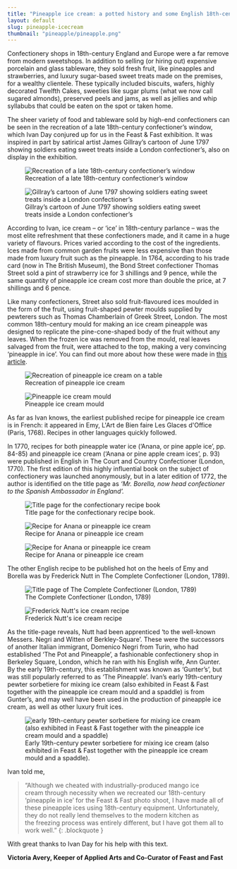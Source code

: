 ```yaml
---
title: "Pineapple ice cream: a potted history and some English 18th-century recipes"
layout: default
slug: pineapple-icecream
thumbnail: "pineapple/pineapple.png"
---
```

Confectionery shops in 18th-century England and Europe were a far remove from modern sweetshops. In addition to selling (or hiring out) expensive porcelain and glass tableware, they sold fresh fruit, like pineapples and strawberries, and luxury sugar-based sweet treats made on the premises, for a wealthy clientele. These typically included biscuits, wafers, highly decorated Twelfth Cakes, sweeties like sugar plums (what we now call sugared almonds), preserved peels and jams, as well as jellies and whip syllabubs that could be eaten on the spot or taken home.

The sheer variety of food and tableware sold by high-end confectioners can be seen in the recreation of a late 18th-century confectioner’s window, which Ivan Day conjured up for us in the Feast & Fast exhibition. It was inspired in part by satirical artist James Gillray’s cartoon of June 1797 showing soldiers eating sweet treats inside a London confectioner’s, also on display in the exhibition.

<div class="row">
  <div class="col">
    <figure>
      <img src="/images/discover/ice-cream/confectioners.jpg" class="img-fluid"
      alt="Recreation of a late 18th-century confectioner’s window"/>
      <figcaption class="figure-caption">Recreation of a late 18th-century confectioner’s window</figcaption>
    </figure>
  </div>
  <div class="col">
    <figure>
      <img src="/images/discover/ice-cream/gillray.jpg" class="img-fluid" alt="Gillray’s cartoon of June 1797 showing soldiers eating sweet treats inside a London confectioner’s"/>
      <figcaption class="figure-caption">Gillray’s cartoon of June 1797 showing soldiers eating sweet treats inside a London confectioner’s</figcaption>
    </figure>
  </div>
</div>

According to Ivan, ice cream – or ‘ice’ in 18th-century parlance – was the most elite refreshment that these confectioners made, and it came in a huge variety of flavours. Prices varied according to the cost of the ingredients. Ices made from common garden fruits were less expensive than those made from luxury fruit such as the pineapple. In 1764, according to his trade card (now in The British Museum), the Bond Street confectioner Thomas Street sold a pint of strawberry ice for 3 shillings and 9 pence, while the same quantity of pineapple ice cream cost more than double the price, at 7 shillings and 6 pence.

Like many confectioners, Street also sold fruit-flavoured ices moulded in the form of the fruit, using fruit-shaped pewter moulds supplied by pewterers such as Thomas Chamberlain of Greek Street, London. The most common 18th-century mould for making an ice cream pineapple was designed to replicate the pine-cone-shaped body of the fruit without any leaves. When the frozen ice was removed from the mould, real leaves salvaged from the fruit, were attached to the top, making a very convincing ‘pineapple in ice’. You can find out more about how these were made in [this article](https://feast-and-fast.fitzmuseum.cam.ac.uk/discover/pineapple).

<div class="row">
  <div class="col-md-6">
    <figure>
      <img src="/images/discover/ice-cream/pineapple.jpg" class="img-fluid"
      alt="Recreation of pineapple ice cream on a table"/>
      <figcaption class="figure-caption">Recreation of pineapple ice cream</figcaption>
    </figure>
  </div>
  <div class="col-md-6">
    <figure>
      <img src="/images/discover/ice-cream/mould.jpg" class="img-fluid"
      alt="Pineapple ice cream mould"/>
      <figcaption class="figure-caption">Pineapple ice cream mould</figcaption>
    </figure>
  </div>
</div>

As far as Ivan knows, the earliest published recipe for pineapple ice cream is in French: it appeared in Emy, L'Art de Bien faire Les Glaces d'Office (Paris, 1768). Recipes in other languages quickly followed.

In 1770, recipes for both pineapple water ice (‘Anana, or pine apple ice’, pp. 84-85) and pineapple ice cream (‘Anana or pine apple cream ices’, p. 93) were published in English in The Court and Country Confectioner (London, 1770). The first edition of this highly influential book on the subject of confectionery was launched anonymously, but in a later edition of 1772, the author is identified on the title page as _‘Mr. Borella, now head confectioner to the Spanish Ambassador in England’._

<div class="row">
  <div class="col-md-6">
    <figure>
      <img src="/images/discover/ice-cream/5.jpg" class="img-fluid" alt="Title page for the confectionary recipe book"/>
      <figcaption class="figure-caption">Title page for the confectionary recipe book.</figcaption>
    </figure>
  </div>  
  <div class="col-md-6">
    <figure>
      <img src="/images/discover/ice-cream/6.jpg" class="img-fluid" alt="Recipe for Anana or pineapple ice cream"/>
      <figcaption class="figure-caption">Recipe for Anana or pineapple ice cream</figcaption>
    </figure>
  </div>
</div>
<div class="row">
  <div class="col-md-12">
    <figure>
      <img src="/images/discover/ice-cream/7.jpg" class="img-fluid" alt="Recipe for Anana or pineapple ice cream"/>
      <figcaption class="figure-caption">Recipe for Anana or pineapple ice cream</figcaption>
    </figure>
  </div>
</div>
The other English recipe to be published hot on the heels of Emy and Borella was by Frederick Nutt in The Complete Confectioner (London, 1789).

<div class="row">
  <div class="col-md-6">
    <figure>
      <img src="/images/discover/ice-cream/8.jpg" class="img-fluid"
      alt="Title page of The Complete Confectioner (London, 1789)"/>
      <figcaption class="figure-caption">The Complete Confectioner (London, 1789)</figcaption>
    </figure>
  </div>
  <div class="col-md-6">
    <figure>
      <img src="/images/discover/ice-cream/9.jpg" class="img-fluid" alt="Frederick Nutt's ice cream recipe"/>
      <figcaption class="figure-caption">Frederick Nutt's ice cream recipe</figcaption>
    </figure>
  </div>
</div>

As the title-page reveals, Nutt had been apprenticed ‘to the well-known Messers. Negri and Witten of Berkley-Square’. These were the successors of another Italian immigrant, Domenico Negri from Turin, who had established ‘The Pot and Pineapple’, a fashionable confectionery shop in Berkeley Square, London, which he ran with his English wife, Ann Gunter. By the early 19th-century, this establishment was known as ‘Gunter’s’, but was still popularly referred to as ‘The Pineapple’. Ivan’s early 19th-century pewter sorbetiere for mixing ice cream (also exhibited in Feast & Fast together with the pineapple ice cream mould and a spaddle) is from Gunter’s, and may well have been used in the production of pineapple ice cream, as well as other luxury fruit ices.

<div class="row">
<div class="col-md-12">
  <figure>
    <img src="/images/discover/pineapple/pineapple_1.jpg" class="img-fluid" alt="early 19th-century pewter sorbetiere for mixing ice cream (also exhibited in Feast & Fast together with the pineapple ice cream mould and a spaddle)"/>
    <figcaption class="figure-caption">Early 19th-century pewter sorbetiere for mixing ice cream (also exhibited in Feast & Fast together with the pineapple ice cream mould and a spaddle).</figcaption>
  </figure>
  </div>
</div>

Ivan told me,

>“Although we cheated with industrially-produced mango ice cream through necessity when we recreated our 18th-century ‘pineapple in ice’ for the Feast & Fast photo shoot, I have made all of these pineapple ices using 18th-century equipment. Unfortunately, they do not really lend themselves to the modern kitchen as the freezing process was entirely different, but I have got them all to work well.”
{: .blockquote }

With great thanks to Ivan Day for his help with this text.

**Victoria Avery, Keeper of Applied Arts and Co-Curator of Feast and Fast**
